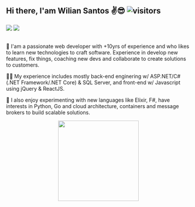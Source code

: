 Hi there, I'am Wilian Santos ✌😎 ![visitors](https://visitor-badge.glitch.me/badge?page_id=${your.username}.${your.repo.id})
---

<div> 
  <a href = "mailto:wilian.nascimento@gmail.com"><img src="https://img.shields.io/badge/-Gmail-%23333?style=for-the-badge&logo=gmail&logoColor=white" target="_blank"></a>
  <a href="https://www.linkedin.com/in/wilian-n-santos" target="_blank"><img src="https://img.shields.io/badge/-LinkedIn-%230077B5?style=for-the-badge&logo=linkedin&logoColor=white" target="_blank"></a> 
</div>  
<br/>

💚 I'am a passionate web developer with +10yrs of experience and who likes to learn new technologies to craft software. Experience in develop new features, fix things, coaching new devs and collaborate to create solutions to customers.

 🐱‍🏍 My experience includes mostly back-end enginering w/ ASP.NET/C# (.NET Framework/.NET Core) & SQL Server, and front-end w/ Javascript using jQuery & ReactJS. 

🚀 I also enjoy experimenting with new languages ​​like Elixir, F#, have interests in Python, Go and cloud architecture, containers and message brokers to build scalable solutions. 
<br/>
<div align="center">
  <img height="220em" src="https://github-readme-stats.vercel.app/api/top-langs/?username=willianns&layout=compact&langs_count=9"/>
</div>
